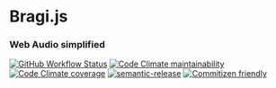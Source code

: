 # Bragi.js

### Web Audio simplified

[![GitHub Workflow Status](https://img.shields.io/github/workflow/status/lab-17/bragi/Release%20NPM%20&%20GitHub%20%F0%9F%9A%80/master?logo=github&style=flat-square)](https://github.com/lab-17/bragi/actions?query=workflow%3A%22Release+NPM+%26+GitHub+%F0%9F%9A%80%22+branch%3Amaster)
[![Code Climate maintainability](https://img.shields.io/codeclimate/maintainability/lab-17/bragi.svg?style=flat-square&logo=code-climate)](https://codeclimate.com/github/lab-17/bragi/maintainability)
[![Code Climate coverage](https://img.shields.io/codeclimate/coverage/lab-17/bragi.svg?style=flat-square&logo=code-climate)](https://codeclimate.com/github/lab-17/bragi/test_coverage)
[![semantic-release](https://img.shields.io/badge/%20%20%F0%9F%93%A6%F0%9F%9A%80-semantic--release-e10079.svg?style=flat-square)](https://github.com/semantic-release/semantic-release)
[![Commitizen friendly](https://img.shields.io/badge/commitizen-friendly-brightgreen.svg?style=flat-square)](http://commitizen.github.io/cz-cli/)
